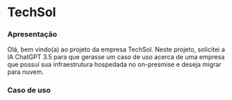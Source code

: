 # TechSol

### Apresentação
Olá, bem vindo(a) ao projeto da empresa TechSol. Neste projeto, solicitei a IA ChatGPT 3.5 para que gerasse um caso de uso acerca de uma empresa que possuí sua infraestrutura hospedada no on-presmise e deseja migrar para nuvem.

### Caso de uso
